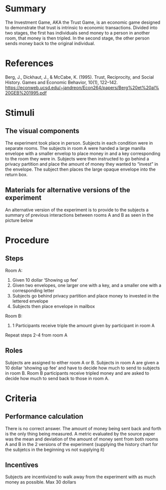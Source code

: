 # Summary
The Investment Game, AKA the Trust Game, is an economic game designed to demonstrate that trust is intrinsic to economic transactions. Divided into two stages, the first has individuals send money to a person in another room, that money is then tripled. In the second stage, the other person sends money back to the original individual.

# References
Berg, J., Dickhaut, J., & McCabe, K. (1995). Trust, Reciprocity, and Social History. Games and Economic Behavior, 10(1), 122–142.
https://econweb.ucsd.edu/~jandreon/Econ264/papers/Berg%20et%20al%20GEB%201995.pdf

# Stimuli
## The visual components
The experiment took place in person. Subjects in each condition were in separate rooms. The subjects in room A were handed a large manilla envelope with a smaller envelop to place money in and a key corresponding to the room they were in. Subjects were then instructed to go behind a privacy partition and place the amount of money they wanted to “invest” in the envelope. The subject then places the large opaque envelope into the return box.

## Materials for alternative versions of the experiment
An alternative version of the experiment is to provide to the subjects a summary of previous interactions between rooms A and B as seen in the picture below

# Procedure
## Steps
Room A:
1. Given 10 dollar ‘Showing up fee’
2. Given two envelopes, one larger one with a key, and a smaller one with a corresponding letter
3. Subjects go behind privacy partition and place money to invested in the lettered envelope
4. Subjects then place envelope in mailbox

Room B: 
1. 1 Participants receive triple the amount given by participant in room A

Repeat steps 2-4 from room A

## Roles
Subjects are assigned to either room A or B. Subjects in room A are given a 10 dollar ‘showing up fee’ and have to decide how much to send to subjects in room B. Room B participants receive tripled money and are asked to decide how much to send back to those in room A.

# Criteria
## Performance calculation
There is no correct answer. The amount of money being sent back and forth is the only thing being measured.
A metric evaluated by the source paper was the mean and deviation of the amount of money sent from both rooms A and B in the 2 versions of the experiment (supplying the history chart for the subjetcs in the beginning vs not supplying it)

## Incentives
Subjects are incentivized to walk away from the experiment with as much money as possible. Max 30 dollars

